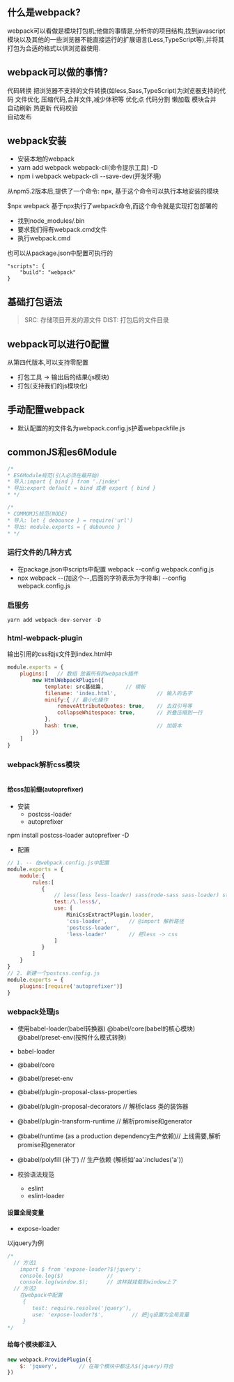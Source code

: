 ## 什么是webpack?
webpack可以看做是模块打包机;他做的事情是,分析你的项目结构,找到javascript模块以及其他的一些浏览器不能直接运行的扩展语言(Less,TypeScript等),并将其打包为合适的格式以供浏览器使用.

## webpack可以做的事情?
代码转换    把浏览器不支持的文件转换(如less,Sass,TypeScript)为浏览器支持的代码
文件优化    压缩代码,合并文件,减少体积等  优化点
代码分割    懒加载
模块合并    
自动刷新    热更新
代码校验          
自动发布

## webpack安装
- 安装本地的webpack
- yarn add webpack webpack-cli(命令提示工具) -D
- npm i webpack webpack-cli --save-dev(开发环境) 

从npm5.2版本后,提供了一个命令: npx, 基于这个命令可以执行本地安装的模块

$npx webpack  基于npx执行了webpack命令,而这个命令就是实现打包部署的
- 找到node_modules/.bin
- 要求我们得有webpack.cmd文件
- 执行webpack.cmd

也可以从package.json中配置可执行的
```
"scripts": {
    "build": "webpack"
}
```


## 基础打包语法
> SRC: 存储项目开发的源文件
> DIST: 打包后的文件目录

## webpack可以进行0配置
从第四代版本,可以支持零配置
- 打包工具 -> 输出后的结果(js模块)
- 打包(支持我们的js模块化)

## 手动配置webpack
- 默认配置的的文件名为webpack.config.js护着webpackfile.js


## commonJS和es6Module
```javascript
/*
* ES6Module规范(引入必须在最开始)
* 导入:import { bind } from './index'
* 导出:export default = bind 或者 export { bind }
* */

/*
* COMMOMJS规范(NODE)
* 导入: let { debounce } = require('url')
* 导出: module.exports = { debounce }
* */
```

### 运行文件的几种方式
- 在package.json中scripts中配置  webpack --config webpack.config.js
- npx webpack --(加这个--,后面的字符表示为字符串) --config webpack.config.js


### 启服务
```javascript
yarn add webpack-dev-server -D
```


### html-webpack-plugin
输出引用的css和js文件到index.html中
```javascript
module.exports = {
    plugins:[   // 数组 放着所有的webpack插件
        new HtmlWebpackPlugin({
            template: src基础篇,       // 模板
            filename: 'index.html',             // 输入的名字
            minify:{ // 最小化操作
                removeAttributeQuotes: true,    // 去双引号等
                collapseWhitespace: true,       // 折叠压缩到一行
            },
            hash: true,                         // 加版本
        }) 
    ]
}
```


### webpack解析css模块

```javascript

```


#### 给css加前缀(autoprefixer)
- 安装
    - postcss-loader
    - autoprefixer

npm install postcss-loader autoprefixer -D

- 配置
```javascript
// 1. -- 在webpack.config.js中配置
module.exports = {
    module:{
        rules:[
           {
               // less(less less-loader) sass(node-sass sass-loader) stylus(stylus stylus-loader)
               test:/\.less$/,
               use: [
                   MiniCssExtractPlugin.loader,
                   'css-loader',       // @import 解析路径
                   'postcss-loader',
                   'less-loader'       // 把less -> css
               ]
           } 
        ]
    }
}
// 2. 新建一个postcss.config.js
module.exports = {
    plugins:[require('autoprefixer')]
}
```



### webpack处理js
- 使用babel-loader(babel转换器) @babel/core(babel的核心模块)  @babel/preset-env(按照什么模式转换)

- babel-loader
- @babel/core
- @babel/preset-env
- @babel/plugin-proposal-class-properties
- @babel/plugin-proposal-decorators     // 解析class 类的装饰器
- @babel/plugin-transform-runtime       // 解析promise和generator
- @babel/runtime (as a production dependency生产依赖)// 上线需要,解析promise和generator

- @babel/polyfill   (补丁)       // 生产依赖 (解析如'aa'.includes('a'))


- 校验语法规范
    - eslint 
    - eslint-loader

#### 设置全局变量
- expose-loader

以jquery为例
```javascript
/*
  // 方法1
    import $ from 'expose-loader?$!jquery';
    console.log($)              //
    console.log(window.$);      // 这样就挂载到window上了
  // 方法2
    在webpack中配置
     {
        test: require.resolve('jquery'),
        use: 'expose-loader?$',         // 把jq设置为全局变量
     }
*/
```

#### 给每个模块都注入
```javascript
new webpack.ProvidePlugin({
    $: 'jquery',       // 在每个模块中都注入$(jquery)符合
})
```





